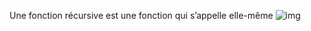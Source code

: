  Une fonction récursive est une fonction qui s’appelle elle-même
 ![img](https://tse2.mm.bing.net/th?id=OIP.s9-i_9E4O996pk_Si18RTQHaEo&pid=Api&P=0&w=300&h=300)
